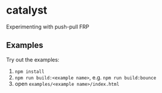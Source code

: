 # catalyst
Experimenting with push-pull FRP

## Examples

Try out the examples:

1. `npm install`
2. `npm run build:<example name>`, e.g. `npm run build:bounce`
3. open `examples/<example name>/index.html`
